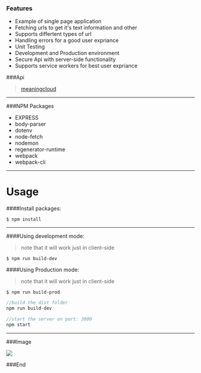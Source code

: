 ### Features

- Example of single page application
- Fetching urls to get it's text information and other
- Supports differtent types of url
- Handling errors for a good user expriance
- Unit Testing
- Development and Production environment
- Secure Api with server-side functionality
- Supports service workers for best user expriance

###Api

> [meaningcloud](https://learn.meaningcloud.com/developer/sentiment-analysis/2.1/doc "meaningcloud")

---

###NPM Packages

- EXPRESS
- body-parser
- dotenv
- node-fetch
- nodemon
- regenerator-runtime
- webpack
- webpack-cli

---

# Usage

####Install packages:

`$ npm install`

---

####Using development mode:

> note that it will work just in client-side

`$ npm run build-dev`

####Using Production mode:

> note that it will work just in client-side

`$ npm run build-prod`

```javascript
//build the dist folder
npm run build-dev

//start the server on port: 3000
npm start
```

---

###Image

![](https://i.imgur.com/H7zHOQY.png)

###End
